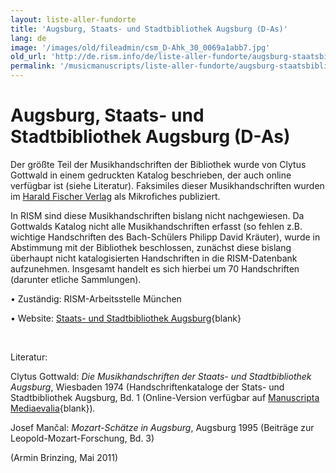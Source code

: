 ```yaml
---
layout: liste-aller-fundorte
title: 'Augsburg, Staats- und Stadtbibliothek Augsburg (D-As)'
lang: de
image: '/images/old/fileadmin/csm_D-Ahk_30_0069a1abb7.jpg'
old_url: 'http://de.rism.info/de/liste-aller-fundorte/augsburg-staatsbibliothek.html'
permalink: '/musicmanuscripts/liste-aller-fundorte/augsburg-staatsbibliothek.html'
---
```




# Augsburg, Staats- und Stadtbibliothek Augsburg (D-As)

Der größte Teil der Musikhandschriften der Bibliothek wurde von Clytus Gottwald in einem gedruckten Katalog beschrieben, der auch online verfügbar ist (siehe Literatur). Faksimiles dieser Musikhandschriften wurden im [Harald Fischer Verlag](http://www.haraldfischerverlag.de/hfv/augsburg_handschriften.php "Opens external link in new window") als Mikrofiches publiziert.

In RISM sind diese Musikhandschriften bislang nicht nachgewiesen. Da Gottwalds Katalog nicht alle Musikhandschriften erfasst (so fehlen z.B. wichtige Handschriften des Bach-Schülers Philipp David Kräuter), wurde in Abstimmung mit der Bibliothek beschlossen, zunächst diese bislang überhaupt nicht katalogisierten Handschriften in die RISM-Datenbank aufzunehmen. Insgesamt handelt es sich hierbei um 70 Handschriften (darunter etliche Sammlungen).

• Zuständig: RISM-Arbeitsstelle München

• Website: [Staats- und Stadtbibliothek Augsburg](http://www.sustb.augsburg.de/ "Opens external link in new window"){blank}

&nbsp;

Literatur:

Clytus Gottwald: _Die Musikhandschriften der Staats- und Stadtbibliothek Augsburg_, Wiesbaden 1974 (Handschriftenkataloge der Stats- und Stadtbibliothek Augsburg, Bd. 1
(Online-Version verfügbar auf [Manuscripta Mediaevalia](http://www.manuscripta-mediaevalia.de/hsk0003.html "Opens external link in new window"){blank})_._

Josef Mančal: _Mozart-Schätze in Augsburg_, Augsburg 1995 (Beiträge zur Leopold-Mozart-Forschung, Bd. 3)

(Armin Brinzing, Mai 2011)

